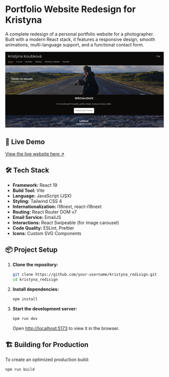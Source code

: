 # Portfolio Website Redesign for Kristyna

A complete redesign of a personal portfolio website for a photographer. Built with a modern React stack, it features a responsive design, smooth animations, multi-language support, and a functional contact form.

![Website Preview](./images/screenshot.png)

## 🚀 Live Demo

[View the live website here ↗](https://kristyna-portfolio-v2.vercel.app/)

## 🛠️ Tech Stack

-   **Framework:** React 19
-   **Build Tool:** Vite
-   **Language:** JavaScript (JSX)
-   **Styling:** Tailwind CSS 4
-   **Internationalization:** i18next, react-i18next
-   **Routing:** React Router DOM v7
-   **Email Service:** EmailJS
-   **Interactions:** React Swipeable (for image carousel)
-   **Code Quality:** ESLint, Prettier
-   **Icons:** Custom SVG Components

## 📦 Project Setup

1.  **Clone the repository:**
    ```bash
    git clone https://github.com/your-username/kristyna_redisign.git
    cd kristyna_redisign
    ```

2.  **Install dependencies:**
    ```bash
    npm install
    ```

3.  **Start the development server:**
    ```bash
    npm run dev
    ```
    Open [http://localhost:5173](http://localhost:5173) to view it in the browser.

## 🏗️ Building for Production

To create an optimized production build:

```bash
npm run build
